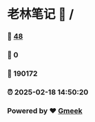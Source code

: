 # 老林笔记 :link: / 
### :page_facing_up: [48](//tag.html) 
### :speech_balloon: 0 
### :hibiscus: 190172 
### :alarm_clock: 2025-02-18 14:50:20 
### Powered by :heart: [Gmeek](https://github.com/Meekdai/Gmeek)
